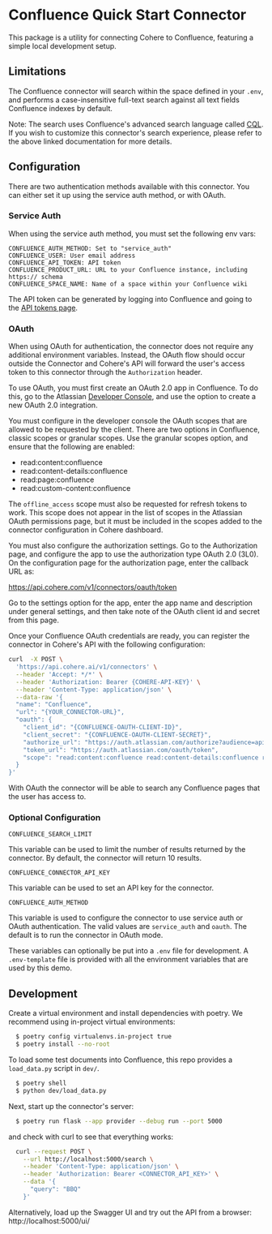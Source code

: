 # Confluence Quick Start Connector

This package is a utility for connecting Cohere to Confluence, featuring a simple local development setup.

## Limitations

The Confluence connector will search within the space defined in your `.env`, and performs a case-insensitive full-text
search against all text fields Confluence indexes by default.

Note: The search uses Confluence's advanced search language called [CQL](https://developer.atlassian.com/cloud/confluence/advanced-searching-using-cql/). If you wish to customize this connector's search experience, please refer to the above linked documentation for more details.

## Configuration

There are two authentication methods available with this connector. You can either set it up using the service auth
method, or with OAuth.

### Service Auth

When using the service auth method, you must set the following env vars:

```
CONFLUENCE_AUTH_METHOD: Set to "service_auth"
CONFLUENCE_USER: User email address
CONFLUENCE_API_TOKEN: API token
CONFLUENCE_PRODUCT_URL: URL to your Confluence instance, including https:// schema
CONFLUENCE_SPACE_NAME: Name of a space within your Confluence wiki
```

The API token can be generated by logging into Confluence and going to the [API tokens page](https://id.atlassian.com/manage-profile/security/api-tokens).

### OAuth

When using OAuth for authentication, the connector does not require any additional environment variables. Instead,
the OAuth flow should occur outside the Connector and Cohere's API will forward the user's access token to this
connector through the `Authorization` header.

To use OAuth, you must first create an OAuth 2.0 app in Confluence. To do this, go to the
Atlassian [Developer Console](https://developer.atlassian.com/console/myapps/), and use the option to create a new
OAuth 2.0 integration.

You must configure in the developer console the OAuth scopes that are allowed to be requested by the client. There are
two options in Confluence, classic scopes or granular scopes. Use the granular scopes option, and ensure that the
following are enabled:

* read:content:confluence
* read:content-details:confluence
* read:page:confluence
* read:custom-content:confluence

The `offline_access` scope must also be requested for refresh tokens to work. This scope does not appear in the
list of scopes in the Atlassian OAuth permissions page, but it must be included in the scopes added to the connector
configuration in Cohere dashboard.

You must also configure the authorization settings. Go to the Authorization page, and configure the app to use the
authorization type OAuth 2.0 (3L0). On the configuration page for the authorization page, enter the callback URL as:

https://api.cohere.com/v1/connectors/oauth/token

Go to the settings option for the app, enter the app name and description under general settings, and then take
note of the OAuth client id and secret from this page.

Once your Confluence OAuth credentials are ready, you can register the connector in Cohere's API with the following
configuration:

```bash
curl  -X POST \
  'https://api.cohere.ai/v1/connectors' \
  --header 'Accept: */*' \
  --header 'Authorization: Bearer {COHERE-API-KEY}' \
  --header 'Content-Type: application/json' \
  --data-raw '{
  "name": "Confluence",
  "url": "{YOUR_CONNECTOR-URL}",
  "oauth": {
    "client_id": "{CONFLUENCE-OAUTH-CLIENT-ID}",
    "client_secret": "{CONFLUENCE-OAUTH-CLIENT-SECRET}",
    "authorize_url": "https://auth.atlassian.com/authorize?audience=api.atlassian.com&response_type=code&prompt=consent",
    "token_url": "https://auth.atlassian.com/oauth/token",
    "scope": "read:content:confluence read:content-details:confluence read:page:confluence read:custom-content:confluence offline_access"
  }
}'
```

With OAuth the connector will be able to search any Confluence pages that the user has access to.

### Optional Configuration

```
CONFLUENCE_SEARCH_LIMIT
```

This variable can be used to limit the number of results returned by the connector.
By default, the connector will return 10 results.

```
CONFLUENCE_CONNECTOR_API_KEY
```

This variable can be used to set an API key for the connector.

```
CONFLUENCE_AUTH_METHOD
```

This variable is used to configure the connector to use service auth or OAuth authentication. The valid
values are `service_auth` and `oauth`. The default is to run the connector in OAuth mode.

These variables can optionally be put into a `.env` file for development.
A `.env-template` file is provided with all the environment variables that are used by this demo.

## Development

Create a virtual environment and install dependencies with poetry. We recommend using in-project virtual environments:

```bash
  $ poetry config virtualenvs.in-project true
  $ poetry install --no-root
```

To load some test documents into Confluence, this repo provides a `load_data.py` script in `dev/`.

```bash
  $ poetry shell
  $ python dev/load_data.py
```

Next, start up the connector's server:

```bash
  $ poetry run flask --app provider --debug run --port 5000
```

and check with curl to see that everything works:

```bash
  curl --request POST \
    --url http://localhost:5000/search \
    --header 'Content-Type: application/json' \
    --header 'Authorization: Bearer <CONNECTOR_API_KEY>' \
    --data '{
      "query": "BBQ"
    }'
```

Alternatively, load up the Swagger UI and try out the API from a browser: http://localhost:5000/ui/
